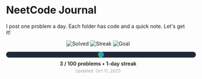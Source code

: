# NeetCode Journal

I post one problem a day. Each folder has code and a quick note. Let's get it!

<!-- PROGRESS_START -->
<div align="center">

  <img src="https://img.shields.io/badge/Solved-3-22c55e?style=for-the-badge" alt="Solved">
  <img src="https://img.shields.io/badge/Streak-1_day-3b82f6?style=for-the-badge" alt="Streak">
  <img src="https://img.shields.io/badge/Goal-150_problems-8b5cf6?style=for-the-badge" alt="Goal">

  <div style="margin-top:14px;background:#1f2937;border-radius:10px;width:520px;height:16px;display:inline-block;">
    <div style="background:linear-gradient(90deg,#22c55e,#3b82f6);height:16px;width:3%;border-radius:10px;"></div>
  </div>

  <div style="margin-top:8px;font-weight:600;">
    3 / 100 problems • 1-day streak
  </div>

  <div style="margin-top:4px;font-size:12px;color:#9ca3af;">
    Updated: Oct 11, 2025
  </div>

</div>
<!-- PROGRESS_END -->